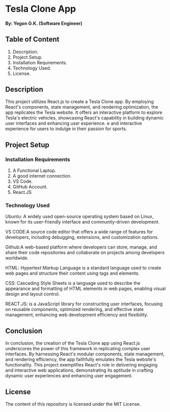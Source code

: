 # Tesla Clone App

#### By: Yegon G.K. (Software Engineer)

## Table of Content
1. Description.
2. Project Setup.
3. Installation Requirements.
4. Technology Used.
5. License.

## Description

This project utilizes React.js to create a Tesla Clone app. By employing React's components, state management, and rendering optimization, the app replicates the Tesla website. It offers an interactive platform to explore Tesla's electric vehicles, showcasing React's capability in building dynamic user interfaces and enhancing user experience.
e and interactive experience for users to indulge in their passion for sports.

## Project Setup

### Installation Requirements
1. A Functional Laptop.
2. A good internet connection.
3. VS Code.
4. GitHub Account.
5. React.JS

### Technology Used

Ubuntu: A widely used open-source operating system based on Linux, known for its user-friendly interface and community-driven development.

VS CODE:A source code editor that offers a wide range of features for developers, including debugging, extensions, and customization options.

Github:A web-based platform where developers can store, manage, and share their code repositories and collaborate on projects among developers worldwide.

HTML: Hypertext Markup Language is a standard language used to create web pages and structure their content using tags and elements.

CSS: Cascading Style Sheets is a language used to describe the appearance and formatting of HTML elements in web pages, enabling visual design and layout control.

REACT.JS: is a JavaScript library for constructing user interfaces, focusing on reusable components, optimized rendering, and effective state management, enhancing web development efficiency and flexibility.

## Conclusion

In conclusion, the creation of the Tesla Clone app using React.js underscores the power of this framework in replicating complex user interfaces. By harnessing React's modular components, state management, and rendering efficiency, the app faithfully emulates the Tesla website's functionality. This project exemplifies React's role in delivering engaging and interactive web applications, demonstrating its aptitude in crafting dynamic user experiences and enhancing user engagement.

## License

The content of this repository is licensed under the MIT License.

